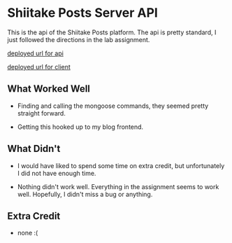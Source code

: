 # Shiitake Posts Server API

This is the api of the Shiitake Posts platform. The api is pretty standard, I just followed the directions in the lab assignment. 

[deployed url for api](https://shiitakeposts.herokuapp.com/)

[deployed url for client](https://unruffled-nightingale-6ea4fb.netlify.app/)

## What Worked Well

- Finding and calling the mongoose commands, they seemed pretty straight forward. 

- Getting this hooked up to my blog frontend.

## What Didn't

- I would have liked to spend some time on extra credit, but unfortunately I did not have enough time.

- Nothing didn't work well. Everything in the assignment seems to work well. Hopefully, I didn't miss a bug or anything. 

## Extra Credit

- none :(

